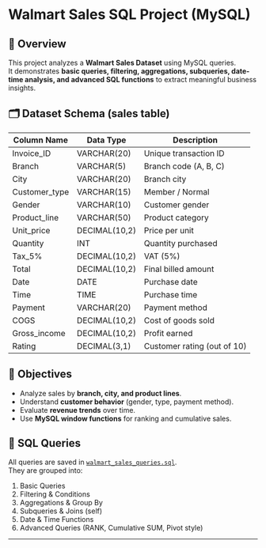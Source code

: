 # Walmart Sales SQL Project (MySQL)

## 📖 Overview
This project analyzes a **Walmart Sales Dataset** using MySQL queries.  
It demonstrates **basic queries, filtering, aggregations, subqueries, date-time analysis, and advanced SQL functions** to extract meaningful business insights.

## 🗂 Dataset Schema (sales table)

| Column Name     | Data Type    | Description |
|-----------------|-------------|-------------|
| Invoice_ID      | VARCHAR(20) | Unique transaction ID |
| Branch          | VARCHAR(5)  | Branch code (A, B, C) |
| City            | VARCHAR(20) | Branch city |
| Customer_type   | VARCHAR(15) | Member / Normal |
| Gender          | VARCHAR(10) | Customer gender |
| Product_line    | VARCHAR(50) | Product category |
| Unit_price      | DECIMAL(10,2) | Price per unit |
| Quantity        | INT         | Quantity purchased |
| Tax_5%          | DECIMAL(10,2) | VAT (5%) |
| Total           | DECIMAL(10,2) | Final billed amount |
| Date            | DATE        | Purchase date |
| Time            | TIME        | Purchase time |
| Payment         | VARCHAR(20) | Payment method |
| COGS            | DECIMAL(10,2) | Cost of goods sold |
| Gross_income    | DECIMAL(10,2) | Profit earned |
| Rating          | DECIMAL(3,1)  | Customer rating (out of 10) |

## 🎯 Objectives
- Analyze sales by **branch, city, and product lines**.  
- Understand **customer behavior** (gender, type, payment method).  
- Evaluate **revenue trends** over time.  
- Use **MySQL window functions** for ranking and cumulative sales.  

## 📑 SQL Queries
All queries are saved in [`walmart_sales_queries.sql`](walmart_sales_queries.sql).  
They are grouped into:  
1. Basic Queries  
2. Filtering & Conditions  
3. Aggregations & Group By  
4. Subqueries & Joins (self)  
5. Date & Time Functions  
6. Advanced Queries (RANK, Cumulative SUM, Pivot style)  

---
